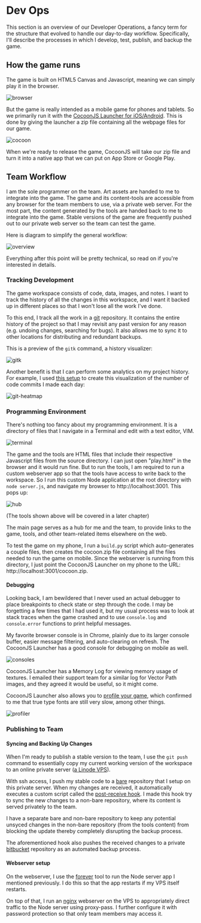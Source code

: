 # Dev Ops

This section is an overview of our Developer Operations, a fancy term for the
structure that evolved to handle our day-to-day workflow.  Specifically, I'll
describe the processes in which I develop, test, publish, and backup the game.

## How the game runs

The game is built on HTML5 Canvas and Javascript, meaning we can simply play it
in the browser.

![browser](img/browser.png)

But the game is really intended as a mobile game for phones and tablets.  So we
primarily run it with the [CocoonJS Launcher for
iOS/Android](http://wiki.ludei.com/cocoonjs:launcherapp).  This is done by
giving the launcher a zip file containing all the webpage files for our game.

![cocoon](img/cocoon.png)

When we're ready to release the game, CocoonJS will take our zip file and turn
it into a native app that we can put on App Store or Google Play.

## Team Workflow

I am the sole programmer on the team.  Art assets are handed to me to integrate
into the game.  The game and its content-tools are accessible from any browser
for the team members to use, via a private web server.  For the most part, the
content generated by the tools are handed back to me to integrate into the
game.  Stable versions of the game are frequently pushed out to our private web
server so the team can test the game.

Here is diagram to simplify the general workflow:

![overview](img/devops.png)

Everything after this point will be pretty technical, so read on if you're
interested in details.

### Tracking Development

The game workspace consists of code, data, images, and notes.  I want to track the
history of all the changes in this workspace, and I want it backed up in
different places so that I won't lose all the work I've done.

To this end, I track all the work in a [git](http://git-scm.com/) repository.
It contains the entire history of the project so that I may revisit any past
version for any reason (e.g. undoing changes, searching for bugs).  It also
allows me to sync it to other locations for distributing and redundant backups.

This is a preview of the `gitk` command, a history visualizer:

![gitk](img/gitk.png)

Another benefit is that I can perform some analytics on my project history.
For example, I used [this setup](work/git-heatmap) to create this visualization
of the number of code commits I made each day:

![git-heatmap](img/git-heatmap.png)

### Programming Environment

There's nothing too fancy about my programming environment.  It is a directory
of files that I navigate in a Terminal and edit with a text editor,
VIM.

![terminal](img/terminal.png)

The game and the tools are HTML files that include their respective Javascript
files from the source directory.  I can just open "play.html" in the browser
and it would run fine.  But to run the tools, I am required to run a custom
webserver app so that the tools have access to write back to the workspace.  So
I run this custom Node application at the root directory with `node server.js`,
and navigate my browser to http://localhost:3001.  This pops up:

![hub](img/hub.png)

(The tools shown above will be covered in a later chapter)

The main page serves as a hub for me and the team, to provide links to the
game, tools, and other team-related items elsewhere on the web.

To test the game on my phone, I run a `build.py` script which auto-generates a
couple files, then creates the cocoon.zip file containing all the files needed
to run the game on mobile.  Since the webserver is running from this directory,
I just point the CocoonJS Launcher on my phone to the URL:
http://localhost:3001/cocoon.zip.

#### Debugging

Looking back, I am bewildered that I never used an actual debugger to place
breakpoints to check state or step through the code.  I may be forgetting a few
times that I had used it, but my usual process was to look at stack traces when
the game crashed and to use `console.log` and `console.error` functions to
print helpful messages.

My favorite browser console is in Chrome, plainly due to its larger console
buffer, easier message filtering, and auto-clearing on refresh.  The CocoonJS
Launcher has a good console for debugging on mobile as well.

![consoles](img/consoles.png)

CocoonJS Launcher has a Memory Log for viewing memory usage of textures.  I emailed
their support team for a similar log for Vector Path images, and they agreed it
would be useful, so it might come.

CocoonJS Launcher also allows you to [profile your
game](http://wiki.ludei.com/cocoonjs:launcherprofile), which confirmed to me
that true type fonts are still very slow, among other things.

![profiler](http://wiki.ludei.com/_media/cocoonjs:captura_de_pantalla_2013-02-04_a_la_s_14.04.20.png?cache=)

### Publishing to Team

#### Syncing and Backing Up Changes

When I'm ready to publish a stable version to the team, I use the `git push`
command to essentially copy my current working version of the workspace to an
online private server ([a Linode VPS](https://www.linode.com/)).

With ssh access, I push my stable code to a
[bare](http://git-scm.com/book/ch4-2.html) repository that I setup on this
private server.  When my changes are received, it automatically executes a
custom script called the [post-receive
hook](http://git-scm.com/book/en/Customizing-Git-Git-Hooks).  I made this hook
try to sync the new changes to a non-bare repository, where its content is served
privately to the team.

I have a separate bare and non-bare repository to keep any potential unsyced
changes in the non-bare repository (from the tools content) from blocking the
update thereby completely disrupting the backup process.

The aforementioned hook also pushes the received changes to a private
[bitbucket](https://bitbucket.org) repository as an automated backup process.

#### Webserver setup

On the webserver, I use the [forever](https://npmjs.org/package/forever) tool
to run the Node server app I mentioned previously.  I do this so that the
app restarts if my VPS itself restarts.

On top of that, I run an [nginx](http://wiki.nginx.org/) webserver on the VPS
to appropriately direct traffic to the Node server using proxy-pass. I further
configure it with password protection so that only team members may access it.

